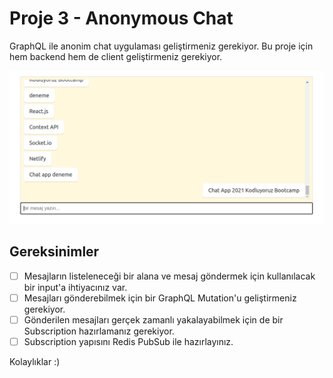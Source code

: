 # Proje 3 - Anonymous Chat

GraphQL ile anonim chat uygulaması geliştirmeniz gerekiyor.
Bu proje için hem backend hem de client geliştirmeniz gerekiyor.

![preview](./figures/preview.png)

## Gereksinimler
- [ ] Mesajların listeleneceği bir alana ve mesaj göndermek için kullanılacak bir input'a ihtiyacınız var.
- [ ] Mesajları gönderebilmek için bir GraphQL Mutation'u geliştirmeniz gerekiyor.
- [ ] Gönderilen mesajları gerçek zamanlı yakalayabilmek için de bir Subscription hazırlamanız gerekiyor.
- [ ] Subscription yapısını Redis PubSub ile hazırlayınız.

Kolaylıklar :)